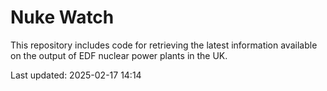 # Nuke Watch

This repository includes code for retrieving the latest information available on the output of EDF nuclear power plants in the UK.

Last updated: 2025-02-17 14:14